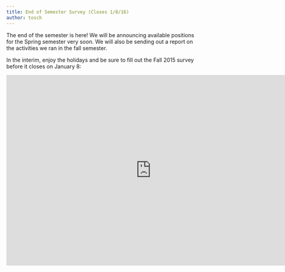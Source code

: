 ```yaml
---
title: End of Semester Survey (Closes 1/8/16)
author: tosch
---
```

The end of the semester is here! We will be announcing available positions for the Spring semester very soon. We will also be sending out a report on the activities we ran in the fall semester.

In the interim, enjoy the holidays and be sure to fill out the Fall 2015 survey before it closes on January 8:

<iframe src="https://docs.google.com/forms/d/1pKdlYOe_EFqgpBd9rdATVm3rATNDN2CaZCDGOOjbeKw/viewform?embedded=true" width="760" height="500" frameborder="0" marginheight="0" marginwidth="0">Loading...</iframe>
